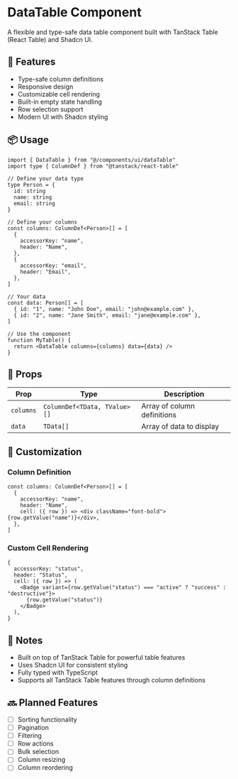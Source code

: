 # DataTable Component

A flexible and type-safe data table component built with TanStack Table (React Table) and Shadcn UI.

## 🎯 Features

- Type-safe column definitions
- Responsive design
- Customizable cell rendering
- Built-in empty state handling
- Row selection support
- Modern UI with Shadcn styling

## 📦 Usage

```tsx
import { DataTable } from "@/components/ui/dataTable"
import type { ColumnDef } from "@tanstack/react-table"

// Define your data type
type Person = {
  id: string
  name: string
  email: string
}

// Define your columns
const columns: ColumnDef<Person>[] = [
  {
    accessorKey: "name",
    header: "Name",
  },
  {
    accessorKey: "email",
    header: "Email",
  },
]

// Your data
const data: Person[] = [
  { id: "1", name: "John Doe", email: "john@example.com" },
  { id: "2", name: "Jane Smith", email: "jane@example.com" },
]

// Use the component
function MyTable() {
  return <DataTable columns={columns} data={data} />
}
```

## 🔧 Props

| Prop | Type | Description |
|------|------|-------------|
| `columns` | `ColumnDef<TData, TValue>[]` | Array of column definitions |
| `data` | `TData[]` | Array of data to display |

## 🎨 Customization

### Column Definition

```tsx
const columns: ColumnDef<Person>[] = [
  {
    accessorKey: "name",
    header: "Name",
    cell: ({ row }) => <div className="font-bold">{row.getValue("name")}</div>,
  },
]
```

### Custom Cell Rendering

```tsx
{
  accessorKey: "status",
  header: "Status",
  cell: ({ row }) => (
    <Badge variant={row.getValue("status") === "active" ? "success" : "destructive"}>
      {row.getValue("status")}
    </Badge>
  ),
}
```

## 📝 Notes

- Built on top of TanStack Table for powerful table features
- Uses Shadcn UI for consistent styling
- Fully typed with TypeScript
- Supports all TanStack Table features through column definitions

## 🔜 Planned Features

- [ ] Sorting functionality
- [ ] Pagination
- [ ] Filtering
- [ ] Row actions
- [ ] Bulk selection
- [ ] Column resizing
- [ ] Column reordering 